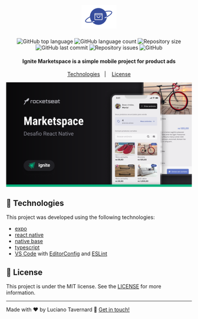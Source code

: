 <h1 align="center">
    <img alt="Ignite daily diet" src="./src/assets/logo.png" />
</h1>

<p align="center">
  <img alt="GitHub top language" src="https://img.shields.io/github/languages/top/lucianotavernard/ignite-native-marketspace.svg">

  <img alt="GitHub language count" src="https://img.shields.io/github/languages/count/lucianotavernard/ignite-native-marketspace.svg">

  <img alt="Repository size" src="https://img.shields.io/github/repo-size/lucianotavernard/ignite-native-marketspace.svg">

  <img alt="GitHub last commit" src="https://img.shields.io/github/last-commit/lucianotavernard/ignite-native-marketspace.svg">

  <img alt="Repository issues" src="https://img.shields.io/github/issues/lucianotavernard/ignite-native-marketspace.svg">

  <img alt="GitHub" src="https://img.shields.io/github/license/lucianotavernard/ignite-native-marketspace.svg">
</p>

<h4 align="center">
  Ignite Marketspace is a simple mobile project for product ads
</h4>

<p align="center">
  <a href="#rocket-technologies">Technologies</a>&nbsp;&nbsp;&nbsp;|&nbsp;&nbsp;&nbsp;
  <a href="#memo-license">License</a>
</p>

<p align="center">
  <img alt="Screenshot" src=".github/screenshot.png">
</p>

## :rocket: Technologies

This project was developed using the following technologies:

- [expo](https://docs.expo.dev/)
- [react native](https://reactnative.dev/)
- [native base](https://nativebase.io/)
- [typescript](https://www.typescriptlang.org/)
- [VS Code][vscode] with [EditorConfig][vceditconfig] and [ESLint][vceslint]

## :memo: License

This project is under the MIT license. See the [LICENSE](https://github.com/lucianotavernard/ignite-native-marketspace/blob/master/LICENSE) for more information.

---

Made with ♥ by Luciano Tavernard :wave: [Get in touch!](https://www.linkedin.com/in/luciano-tavernard/)

[vscode]: https://code.visualstudio.com/
[vceditconfig]: https://marketplace.visualstudio.com/items?itemName=EditorConfig.EditorConfig
[vceslint]: https://marketplace.visualstudio.com/items?itemName=dbaeumer.vscode-eslint
